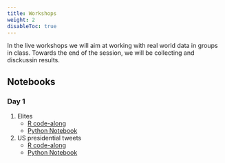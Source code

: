 ```yaml
---
title: Workshops
weight: 2
disableToc: true
---
```


In the live workshops we will aim at working with real world data in groups in class. Towards the end of the session, we will be collecting and disckussin results.


## Notebooks

### Day 1

1. Elites
   * [R code-along](https://sds-aau.github.io/DSBA-2021/notebooks/M2_workshop_networks_R.nb.html)
   * [Python Notebook](https://colab.research.google.com/github/SDS-AAU/DSBA-2021/blob/master/static/notebooks/DSBA21_A2_W1.ipynb)
2. US presidential tweets
   * [R code-along](https://sds-aau.github.io/DSBA-2021/notebooks/M2_workshop_nlp_R.nb.html)
   * [Python Notebook](https://colab.research.google.com/github/SDS-AAU/DSBA-2021/blob/master/static/notebooks/DSBA21_M2W2.ipynb)